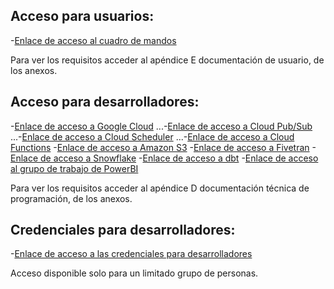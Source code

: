 ## Acceso para usuarios:
-[Enlace de acceso al cuadro de mandos](https://app.powerbi.com/reportEmbed?reportId=1bac7505-a8ee-4592-81ea-4d9384ce787d&autoAuth=true&ctid=2aa3b0b5-a782-4f38-a898-e483b20e8d61&config=eyJjbHVzdGVyVXJsIjoiaHR0cHM6Ly93YWJpLW5vcnRoLWV1cm9wZS1yZWRpcmVjdC5hbmFseXNpcy53aW5kb3dzLm5ldC8ifQ%3D%3D)

Para ver los requisitos acceder al apéndice E documentación de usuario, de los anexos.

## Acceso para desarrolladores:
-[Enlace de acceso a Google Cloud](https://console.cloud.google.com/welcome?project=confident-trail-355019)
...-[Enlace de acceso a Cloud Pub/Sub](https://console.cloud.google.com/cloudpubsub/topic/list?project=confident-trail-355019)
...-[Enlace de acceso a Cloud Scheduler](https://console.cloud.google.com/cloudscheduler?project=confident-trail-355019)
...-[Enlace de acceso a Cloud Functions](https://console.cloud.google.com/functions/list?project=confident-trail-355019)
-[Enlace de acceso a Amazon S3](https://s3.console.aws.amazon.com/s3/buckets/covidmoderndatastack?region=eu-west-3&tab=objects)
-[Enlace de acceso a Fivetran](https://fivetran.com/account)
-[Enlace de acceso a Snowflake](https://app.snowflake.com/switzerland-north.azure/sh96129/data/databases)
-[Enlace de acceso a dbt](https://cloud.getdbt.com/ide/#/accounts/60634/projects/96794/develop/)
-[Enlace de acceso al grupo de trabajo de PowerBI](https://app.powerbi.com/groups/dcd777d5-2142-451a-b14e-52601f1b925d/list)

Para ver los requisitos acceder al apéndice D documentación técnica de programación, de los anexos.

## Credenciales para desarrolladores: 
-[Enlace de acceso a las credenciales para desarrolladores](https://universidaddeburgos-my.sharepoint.com/personal/jbd1001_alu_ubu_es/_layouts/15/onedrive.aspx?id=%2Fpersonal%2Fjbd1001%5Falu%5Fubu%5Fes%2FDocuments%2Fcredenciales%2Etxt&parent=%2Fpersonal%2Fjbd1001%5Falu%5Fubu%5Fes%2FDocuments)

Acceso disponible solo para un limitado grupo de personas.

